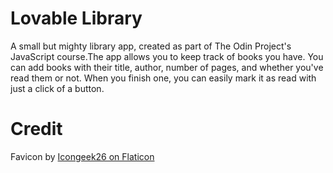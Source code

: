 # Lovable Library

A small but mighty library app, created as part of The Odin Project's JavaScript
course.The app allows you to keep track of books you have. You can add books
with their title, author, number of pages, and whether you've read them or not.
When you finish one, you can easily mark it as read with just a click of a
button.

# Credit

Favicon by
[Icongeek26 on Flaticon](https://www.flaticon.com/de/kostenlose-icons/studie)
